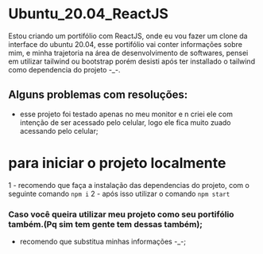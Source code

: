 
# Ubuntu_20.04_ReactJS

Estou criando um portifólio com ReactJS, onde eu vou fazer um clone da interface do ubuntu 20.04,
esse portifólio vai conter informações sobre mim, e minha trajetoria na área de desenvolvimento de softwares, pensei em utilizar tailwind ou bootstrap porém desisti após ter installado o tailwind como dependencia do projeto -_-.

## Alguns problemas com resoluções: 

- esse projeto foi testado apenas no meu monitor e n criei ele com intenção de ser acessado pelo celular, logo ele fica muito zuado acessando pelo celular;


# para iniciar o projeto localmente

1 - recomendo que faça a instalação das dependencias do projeto, com o seguinte comando `npm i`
2 - após isso utilizar o comando `npm start`


### Caso você queira utilizar meu projeto como seu portifólio também.(Pq sim tem gente tem dessas também);

- recomendo que substitua minhas informações -_-;
